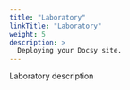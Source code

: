 ```yaml
---
title: "Laboratory"
linkTitle: "Laboratory"
weight: 5
description: >
  Deploying your Docsy site.
---
```


Laboratory description
